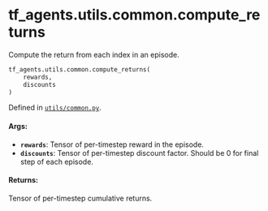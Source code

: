 <div itemscope itemtype="http://developers.google.com/ReferenceObject">
<meta itemprop="name" content="tf_agents.utils.common.compute_returns" />
<meta itemprop="path" content="Stable" />
</div>

# tf_agents.utils.common.compute_returns

Compute the return from each index in an episode.

``` python
tf_agents.utils.common.compute_returns(
    rewards,
    discounts
)
```



Defined in [`utils/common.py`](https://github.com/tensorflow/agents/tree/master/tf_agents/utils/common.py).

<!-- Placeholder for "Used in" -->

#### Args:

* <b>`rewards`</b>: Tensor of per-timestep reward in the episode.
* <b>`discounts`</b>: Tensor of per-timestep discount factor. Should be 0 for final
    step of each episode.


#### Returns:

Tensor of per-timestep cumulative returns.